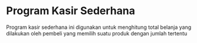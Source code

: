 # Program Kasir Sederhana

Program kasir sederhana ini digunakan untuk menghitung total belanja yang dilakukan oleh pembeli yang memilih suatu produk dengan jumlah tertentu